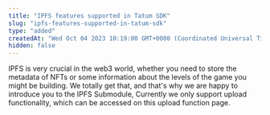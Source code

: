 ```yaml
---
title: "IPFS features supported in Tatum SDK"
slug: "ipfs-features-supported-in-tatum-sdk"
type: "added"
createdAt: "Wed Oct 04 2023 10:19:00 GMT+0000 (Coordinated Universal Time)"
hidden: false
---
```

IPFS is very crucial in the web3 world, whether you need to store the metadata of NFTs or some information about the levels of the game you might be building. We totally get that, and that's why we are happy to introduce you to the IPFS Submodule, Currently we only support upload functionality, which can be accessed on this upload function page.